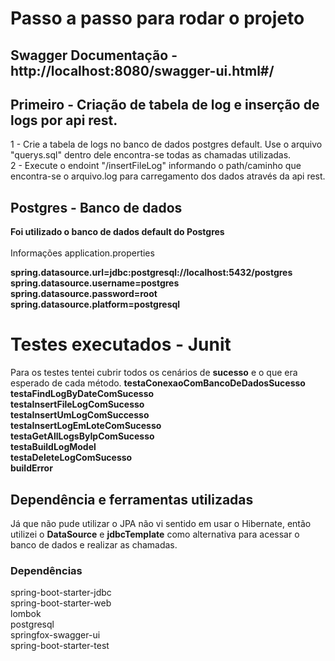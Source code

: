 <h1>Passo a passo para rodar o projeto</h1>

<h2>Swagger Documentação - http://localhost:8080/swagger-ui.html#/</h2>

<h2> Primeiro - Criação de tabela de log e inserção de logs por api rest.</h2>
1 - Crie a tabela de logs no banco de dados postgres default. Use o arquivo "querys.sql" dentro dele encontra-se todas as chamadas utilizadas. </br>
2 - Execute o endoint "/insertFileLog" informando o path/caminho que encontra-se o arquivo.log para carregamento dos dados através da api rest.

</hr>
<h2>Postgres - Banco de dados</h2>
<strong>Foi utilizado o banco de dados default do Postgres</strong> </br>
</br>
Informações application.properties</b></br>

<b>spring.datasource.url=jdbc:postgresql://localhost:5432/postgres </b></br>
<b>spring.datasource.username=postgres </b></br>
<b>spring.datasource.password=root </b></br>
<b>spring.datasource.platform=postgresql</b></br>

</hr>
<h1>Testes executados - Junit</h1>

Para os testes tentei cubrir todos os cenários de <b>sucesso</b> e o que era esperado de cada método.
<b>testaConexaoComBancoDeDadosSucesso</b></br>
<b>testaFindLogByDateComSucesso</b></br>
<b>testaInsertFileLogComSucesso</b></br>
<b>testaInsertUmLogComSuccesso</b></br>
<b>testaInsertLogEmLoteComSucesso</b></br>
<b>testaGetAllLogsByIpComSucesso</b></br>
<b>testaBuildLogModel</b></br>
<b>testaDeleteLogComSucesso</b></br>
<b>buildError</b></br>

</hr>
<h2>Dependência e ferramentas utilizadas</h2>
Já que não pude utilizar o JPA não vi sentido em usar o Hibernate, então utilizei o <b>DataSource</b> e <b>jdbcTemplate</b> como alternativa para acessar o banco de dados e realizar as chamadas.
</br>

<h3>Dependências</h3>
spring-boot-starter-jdbc </br>
spring-boot-starter-web </br>
lombok </br>
postgresql </br>
springfox-swagger-ui </br>
spring-boot-starter-test



